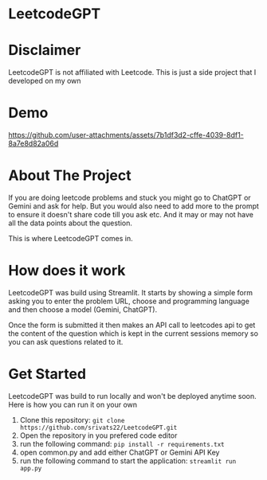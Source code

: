 # LeetcodeGPT

# Disclaimer

LeetcodeGPT is not affiliated with Leetcode. This is just a side project that I developed on my own

# Demo


https://github.com/user-attachments/assets/7b1df3d2-cffe-4039-8df1-8a7e8d82a06d



# About The Project

If you are doing leetcode problems and stuck you might go to ChatGPT or Gemini and ask for help.
But you would also need to add more to the prompt to ensure it doesn't share code till you ask etc. And it may or may not have all the data points about the question.

This is where LeetcodeGPT comes in.

# How does it work

LeetcodeGPT was build using Streamlit. It starts by showing a simple form asking you to enter the problem URL, choose and programming language and then choose a model (Gemini, ChatGPT).

Once the form is submitted it then makes an API call to leetcodes api to get the content of the question which is kept in the current sessions memory so you can ask questions related to it.

# Get Started

LeetcodeGPT was build to run locally and won't be deployed anytime soon. Here is how you can run it on your own

1. Clone this repository:
   ```git clone https://github.com/srivats22/LeetcodeGPT.git```
2. Open the repository in you prefered code editor
3. run the following command: ```pip install -r requirements.txt```
4. open common.py and add either ChatGPT or Gemini API Key
5. run the following command to start the application: ```streamlit run app.py```
